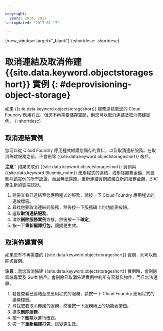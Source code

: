 ```yaml
---

copyright:
  years: 2014, 2017
lastupdated: "2017-01-17"

---
```

{:new_window: target="_blank"}
{:shortdesc: .shortdesc}

# 取消連結及取消佈建 {{site.data.keyword.objectstorageshort}} 實例 {: #deprovisioning-object-storage}

如果 {{site.data.keyword.objectstorageshort}} 服務連結至您的 Cloud Foundry 應用程式，但您不再需要儲存空間，則您可以取消連結及取消佈建實例。
{: shortdesc}


## 取消連結實例

您可以從 Cloud Foundry 應用程式維護您儲存的資料，以及取消連結服務。在取消佈建服務之前，不會刪除 {{site.data.keyword.objectstorageshort}} 帳戶。

**注意**：如果您取消 {{site.data.keyword.objectstorageshort}} 實例與 {{site.data.keyword.Bluemix_notm}} 應用程式的連結，或刪除服務金鑰，則會刪除該實例的所有認證，而且無法還原。重新連結實例或建立新的服務金鑰，即可產生新的雲端認證。

1. 若要查看已連結至您應用程式的服務，請按一下 Cloud Foundry 應用程式的連線標籤。
2. 尋找您要取消連結的服務，然後按一下服務磚上的功能表按鈕。
3. 選取**取消連結服務**。
4. 清除**刪除服務實例**方框，然後按一下**確定**。
5. 按一下**重新編譯打包**，讓變更生效。



## 取消佈建實例

如果您有不再需要的 {{site.data.keyword.objectstorageshort}} 實例，則可以刪除該實例。

**注意**：當您取消佈建 {{site.data.keyword.objectstorageshort}} 實例時，會刪除雲端專案及 Swift 帳戶。會刪除已取消佈建實例中的所有容器及物件，而且無法還原。

1. 若要查看已連結至您應用程式的服務，請按一下 Cloud Foundry 應用程式的連線標籤。
2. 尋找您要取消佈建的服務，然後按一下服務磚上的功能表按鈕。
3. 選取**刪除服務**。
4. 按一下**刪除**以進行確認。
5. 按一下**重新編譯打包**，讓變更生效。
